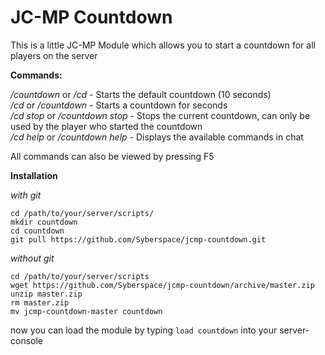 JC-MP Countdown
==============

This is a little JC-MP Module which allows you to start a countdown for all players on the server

__Commands:__

_/countdown_ or _/cd_ - Starts the default countdown (10 seconds)  
_/cd <amount>_ or _/countdown <amount>_ - Starts a countdown for <amount> seconds  
_/cd stop_ or _/countdown stop_ - Stops the current countdown, can only be used by the player who started the countdown  
_/cd help_ or _/countdown help_ - Displays the available commands in chat  

All commands can also be viewed by pressing F5


__Installation__

_with git_
```
cd /path/to/your/server/scripts/
mkdir countdown
cd countdown
git pull https://github.com/Syberspace/jcmp-countdown.git
```

_without git_
```
cd /path/to/your/server/scripts
wget https://github.com/Syberspace/jcmp-countdown/archive/master.zip
unzip master.zip
rm master.zip
mv jcmp-countdown-master countdown
```


now you can load the module by typing `load countdown` into your server-console
